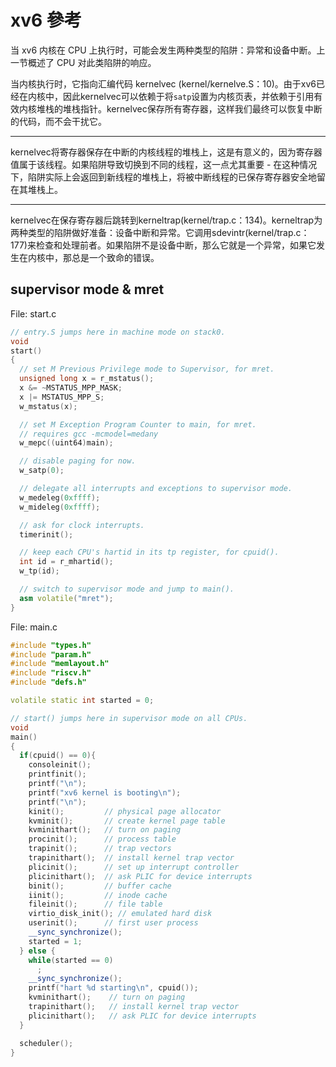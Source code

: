 # xv6 參考

当 xv6 内核在 CPU 上执行时，可能会发生两种类型的陷阱：异常和设备中断。上一节概述了 CPU 对此类陷阱的响应。

当内核执行时，它指向汇编代码 kernelvec (kernel/kernelve.S：10)。由于xv6已经在内核中，因此kernelvec可以依赖于将`satp`设置为内核页表，并依赖于引用有效内核堆栈的堆栈指针。kernelvec保存所有寄存器，这样我们最终可以恢复中断的代码，而不会干扰它。


***
kernelvec将寄存器保存在中断的内核线程的堆栈上，这是有意义的，因为寄存器值属于该线程。如果陷阱导致切换到不同的线程，这一点尤其重要 - 在这种情况下，陷阱实际上会返回到新线程的堆栈上，将被中断线程的已保存寄存器安全地留在其堆栈上。
***

kernelvec在保存寄存器后跳转到kerneltrap(kernel/trap.c：134)。kerneltrap为两种类型的陷阱做好准备：设备中断和异常。它调用sdevintr(kernel/trap.c：177)来检查和处理前者。如果陷阱不是设备中断，那么它就是一个异常，如果它发生在内核中，那总是一个致命的错误。

## supervisor mode & mret

File: start.c

```cpp
// entry.S jumps here in machine mode on stack0.
void
start()
{
  // set M Previous Privilege mode to Supervisor, for mret.
  unsigned long x = r_mstatus();
  x &= ~MSTATUS_MPP_MASK;
  x |= MSTATUS_MPP_S;
  w_mstatus(x);

  // set M Exception Program Counter to main, for mret.
  // requires gcc -mcmodel=medany
  w_mepc((uint64)main);

  // disable paging for now.
  w_satp(0);

  // delegate all interrupts and exceptions to supervisor mode.
  w_medeleg(0xffff);
  w_mideleg(0xffff);

  // ask for clock interrupts.
  timerinit();

  // keep each CPU's hartid in its tp register, for cpuid().
  int id = r_mhartid();
  w_tp(id);

  // switch to supervisor mode and jump to main().
  asm volatile("mret");
}

```

File: main.c

```cpp
#include "types.h"
#include "param.h"
#include "memlayout.h"
#include "riscv.h"
#include "defs.h"

volatile static int started = 0;

// start() jumps here in supervisor mode on all CPUs.
void
main()
{
  if(cpuid() == 0){
    consoleinit();
    printfinit();
    printf("\n");
    printf("xv6 kernel is booting\n");
    printf("\n");
    kinit();         // physical page allocator
    kvminit();       // create kernel page table
    kvminithart();   // turn on paging
    procinit();      // process table
    trapinit();      // trap vectors
    trapinithart();  // install kernel trap vector
    plicinit();      // set up interrupt controller
    plicinithart();  // ask PLIC for device interrupts
    binit();         // buffer cache
    iinit();         // inode cache
    fileinit();      // file table
    virtio_disk_init(); // emulated hard disk
    userinit();      // first user process
    __sync_synchronize();
    started = 1;
  } else {
    while(started == 0)
      ;
    __sync_synchronize();
    printf("hart %d starting\n", cpuid());
    kvminithart();    // turn on paging
    trapinithart();   // install kernel trap vector
    plicinithart();   // ask PLIC for device interrupts
  }

  scheduler();        
}
```